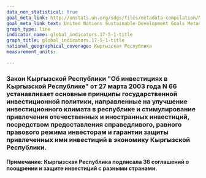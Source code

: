 ```yaml
---
data_non_statistical: true
goal_meta_link: http://unstats.un.org/sdgs/files/metadata-compilation/Metadata-Goal-17.pdf
goal_meta_link_text: United Nations Sustainable Development Goals Metadata (pdf 468kB)
graph_type: line
indicator_name: global_indicators.17-5-1-title
graph_title: global_indicators.17-5-1-title
national_geographical_coverage: Кыргызская Республика
measurement_units: 

---
```

### Закон Кыргызской Республики "Об инвестициях в Кыргызской Республике" от 27 марта 2003 года N 66 устанавливает основные принципы государственной инвестиционной политики, направленные на улучшение инвестиционного климата в республике и стимулирование привлечения отечественных и иностранных инвестиций, посредством предоставления справедливого, равного правового режима инвесторам и гарантии защиты привлеченных ими инвестиций в экономику Кыргызской Республики.

#### Примечание: Кыргызская Республика подписала 36 соглашений о поощрении и защите инвестиций с разными странами.

